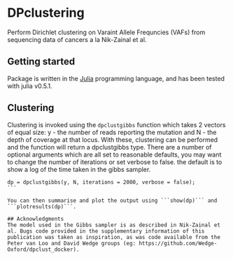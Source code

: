 # DPclustering

Perform Dirichlet clustering on Varaint Allele Frequncies (VAFs) from sequencing data of cancers a la Nik-Zainal et al.

## Getting started
Package is written in the [Julia](https://julialang.org/) programming language, and has been tested with julia v0.5.1.

## Clustering
Clustering is invoked using the ```dpclustgibbs``` function which takes 2 vectors of equal size: y - the number of reads reporting the mutation and N - the depth of coverage at that locus. With these, clustering can be performed and the function will return a dpclustgibbs type. There are a number of optional arguments which are all set to reasonable defaults, you may want to change the number of iterations or set verbose to false. the default is to show a log of the time taken in the gibbs sampler.

````
dp = dpclustgibbs(y, N, iterations = 2000, verbose = false);
```

You can then summarise and plot the output using ```show(dp)``` and ```plotresults(dp)```.

## Acknowledgments
The model used in the Gibbs sampler is as described in Nik-Zainal et al. Bugs code provided in the supplementary information of this publication was taken as inspiration, as was code available from the Peter van Loo and David Wedge groups (eg: https://github.com/Wedge-Oxford/dpclust_docker).
